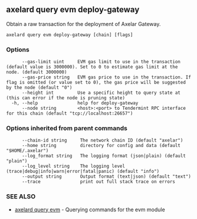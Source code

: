 ## axelard query evm deploy-gateway

Obtain a raw transaction for the deployment of Axelar Gateway.

```
axelard query evm deploy-gateway [chain] [flags]
```

### Options

```
      --gas-limit uint     EVM gas limit to use in the transaction (default value is 3000000). Set to 0 to estimate gas limit at the node. (default 3000000)
      --gas-price string   EVM gas price to use in the transaction. If flag is omitted (or value set to 0), the gas price will be suggested by the node (default "0")
      --height int         Use a specific height to query state at (this can error if the node is pruning state)
  -h, --help               help for deploy-gateway
      --node string        <host>:<port> to Tendermint RPC interface for this chain (default "tcp://localhost:26657")
```

### Options inherited from parent commands

```
      --chain-id string     The network chain ID (default "axelar")
      --home string         directory for config and data (default "$HOME/.axelar")
      --log_format string   The logging format (json|plain) (default "plain")
      --log_level string    The logging level (trace|debug|info|warn|error|fatal|panic) (default "info")
      --output string       Output format (text|json) (default "text")
      --trace               print out full stack trace on errors
```

### SEE ALSO

- [axelard query evm](axelard_query_evm.md)	 - Querying commands for the evm module
